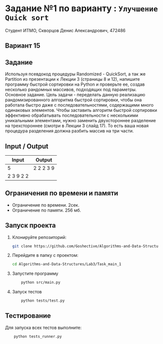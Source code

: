 # Задание №1 по варианту : `Улучшение Quick sort`
Студент ИТМО,  Скворцов Денис Александрович, 472486

## Вариант 15

## Задание 
Используя псевдокод процедуры Randomized - QuickSort, а так же Partition из презентации к Лекции 3 (страницы 8 и 12), напишите программу быстрой сортировки на Python и проверьте ее, создав несколько рандомных массивов, подходящих под параметры.
Основное задание. Цель задачи - переделать данную реализацию рандомизированного алгоритма быстрой сортировки, чтобы она работала быстро даже с последовательностями, содержащими много одинаковых элементов. Чтобы заставить алгоритм быстрой сортировки эффективно обрабатывать последовательности с несколькими уникальными элементами, нужно заменить двухстороннее разделение на трехстороннее (смотри в Лекции 3 слайд 17). То есть ваша новая процедура разделения должна разбить массив на три части.

## Input / Output 

| Input    | Output |
|----------|----------|
| 5        | 2 2 2 3 9|
| 2 3 9 2 2|

## Ограничения по времени и памяти

- Ограничение по времени. 2сек.
- Ограничение по памяти. 256 мб.


## Запуск проекта
1. Клонируйте репозиторий:
   ```bash
   git clone https://github.com/Goshective/Algorithms-and-Data-Structures
   ```
2. Перейдите в папку с проектом:
   ```bash
   cd Algorithms-and-Data-Structures/Lab3/Task_main_1
   ```

3. Запустите программу
    ```bash
        python src/main.py
    ```

4. Запуск тестов
    ```bash
        python tests/test.py
    ```

## Тестирование
Для запуска всех тестов выполните:
```bash
    python tests_runner.py
```